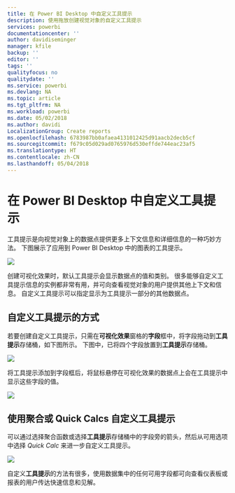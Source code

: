 ```yaml
---
title: 在 Power BI Desktop 中自定义工具提示
description: 使用拖放创建视觉对象的自定义工具提示
services: powerbi
documentationcenter: ''
author: davidiseminger
manager: kfile
backup: ''
editor: ''
tags: ''
qualityfocus: no
qualitydate: ''
ms.service: powerbi
ms.devlang: NA
ms.topic: article
ms.tgt_pltfrm: NA
ms.workload: powerbi
ms.date: 05/02/2018
ms.author: davidi
LocalizationGroup: Create reports
ms.openlocfilehash: 6783987bb0afaea4131012425d91aacb2decb5cf
ms.sourcegitcommit: f679c05d029ad0765976d530effde744eac23af5
ms.translationtype: HT
ms.contentlocale: zh-CN
ms.lasthandoff: 05/04/2018
---
```

# <a name="customizing-tooltips-in-power-bi-desktop"></a>在 Power BI Desktop 中自定义工具提示
工具提示是向视觉对象上的数据点提供更多上下文信息和详细信息的一种巧妙方法。 下图展示了应用到 Power BI Desktop 中的图表的工具提示。

![](media/desktop-custom-tooltips/custom-tooltips_1.png)

创建可视化效果时，默认工具提示会显示数据点的值和类别。 很多能够自定义工具提示信息的实例都非常有用，并可向查看视觉对象的用户提供其他上下文和信息。 自定义工具提示可以指定显示为工具提示一部分的其他数据点。

## <a name="how-to-customize-tooltips"></a>自定义工具提示的方式
若要创建自定义工具提示，只需在**可视化效果**窗格的**字段**框中，将字段拖动到**工具提示**存储桶，如下图所示。 下图中，已将四个字段放置到**工具提示**存储桶。

![](media/desktop-custom-tooltips/custom-tooltips_2.png)

将工具提示添加到字段框后，将鼠标悬停在可视化效果的数据点上会在工具提示中显示这些字段的值。

![](media/desktop-custom-tooltips/custom-tooltips_3.png)

## <a name="customizing-tooltips-with-aggregation-or-quick-calcs"></a>使用聚合或 Quick Calcs 自定义工具提示
可以通过选择聚合函数或选择**工具提示**存储桶中的字段旁的箭头，然后从可用选项中选择 *Quick Calc* 来进一步自定义工具提示。

![](media/desktop-custom-tooltips/custom-tooltips_4.png)

自定义**工具提示**的方法有很多，使用数据集中的任何可用字段都可向查看仪表板或报表的用户传达快速信息和见解。


